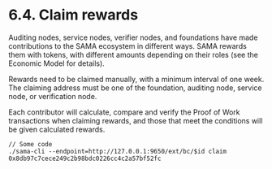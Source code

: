 # 6.4. Claim rewards

Auditing nodes, service nodes, verifier nodes, and foundations have made contributions to the SAMA ecosystem in different ways. SAMA rewards them with tokens, with different amounts depending on their roles (see the Economic Model for details).



Rewards need to be claimed manually, with a minimum interval of one week. The claiming address must be one of the foundation, auditing node, service node, or verification node.

Each contributor will calculate, compare and verify the Proof of Work transactions when claiming rewards, and those that meet the conditions will be given calculated rewards.

```
// Some code
./sama-cli --endpoint=http://127.0.0.1:9650/ext/bc/$id claim 0x8db97c7cece249c2b98bdc0226cc4c2a57bf52fc
```
